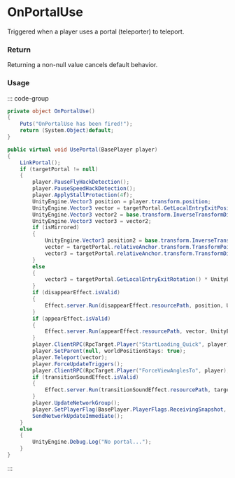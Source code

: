 # OnPortalUse
<Badge type="info" text="Player"/><Badge type="danger" text="Carbon Compatible"/><Badge type="warning" text="Oxide Compatible"/>
Triggered when a player uses a portal (teleporter) to teleport.

### Return
Returning a non-null value cancels default behavior.

### Usage
::: code-group
```csharp [Example]
private object OnPortalUse()
{
	Puts("OnPortalUse has been fired!");
	return (System.Object)default;
}
```
```csharp [Source — Assembly-CSharp @ BasePortal]
public virtual void UsePortal(BasePlayer player)
{
	LinkPortal();
	if (targetPortal != null)
	{
		player.PauseFlyHackDetection();
		player.PauseSpeedHackDetection();
		player.ApplyStallProtection(4f);
		UnityEngine.Vector3 position = player.transform.position;
		UnityEngine.Vector3 vector = targetPortal.GetLocalEntryExitPosition();
		UnityEngine.Vector3 vector2 = base.transform.InverseTransformDirection(player.eyes.BodyForward());
		UnityEngine.Vector3 vector3 = vector2;
		if (isMirrored)
		{
			UnityEngine.Vector3 position2 = base.transform.InverseTransformPoint(player.transform.position);
			vector = targetPortal.relativeAnchor.transform.TransformPoint(position2);
			vector3 = targetPortal.relativeAnchor.transform.TransformDirection(vector2);
		}
		else
		{
			vector3 = targetPortal.GetLocalEntryExitRotation() * UnityEngine.Vector3.forward;
		}
		if (disappearEffect.isValid)
		{
			Effect.server.Run(disappearEffect.resourcePath, position, UnityEngine.Vector3.up);
		}
		if (appearEffect.isValid)
		{
			Effect.server.Run(appearEffect.resourcePath, vector, UnityEngine.Vector3.up);
		}
		player.ClientRPC(RpcTarget.Player("StartLoading_Quick", player), arg1: true);
		player.SetParent(null, worldPositionStays: true);
		player.Teleport(vector);
		player.ForceUpdateTriggers();
		player.ClientRPC(RpcTarget.Player("ForceViewAnglesTo", player), vector3);
		if (transitionSoundEffect.isValid)
		{
			Effect.server.Run(transitionSoundEffect.resourcePath, targetPortal.relativeAnchor.transform.position, UnityEngine.Vector3.up);
		}
		player.UpdateNetworkGroup();
		player.SetPlayerFlag(BasePlayer.PlayerFlags.ReceivingSnapshot, b: true);
		SendNetworkUpdateImmediate();
	}
	else
	{
		UnityEngine.Debug.Log("No portal...");
	}
}

```
:::
